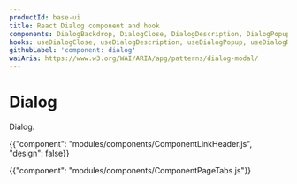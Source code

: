 ```yaml
---
productId: base-ui
title: React Dialog component and hook
components: DialogBackdrop, DialogClose, DialogDescription, DialogPopup, DialogRoot, DialogTitle, DialogTrigger
hooks: useDialogClose, useDialogDescription, useDialogPopup, useDialogRoot, useDialogTitle, useDialogTrigger
githubLabel: 'component: dialog'
waiAria: https://www.w3.org/WAI/ARIA/apg/patterns/dialog-modal/
---
```


# Dialog

<p class="description">Dialog.</p>

{{"component": "modules/components/ComponentLinkHeader.js", "design": false}}

{{"component": "modules/components/ComponentPageTabs.js"}}
